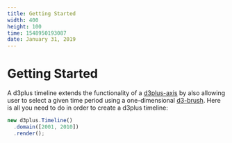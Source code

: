 ```yaml
---
title: Getting Started
width: 400
height: 100
time: 1548950193087
date: January 31, 2019
---
```


[width]: 400
[height]: 100

# Getting Started

A d3plus timeline extends the functionality of a [d3plus-axis](https://github.com/d3plus/d3plus-axis) by also allowing user to select a given time period using a one-dimensional [d3-brush](https://github.com/d3/d3-brush). Here is all you need to do in order to create a d3plus timeline:

```js
new d3plus.Timeline()
  .domain([2001, 2010])
  .render();
```
